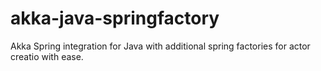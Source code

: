 akka-java-springfactory
=======================

Akka Spring integration for Java with additional spring factories for actor creatio with ease.
